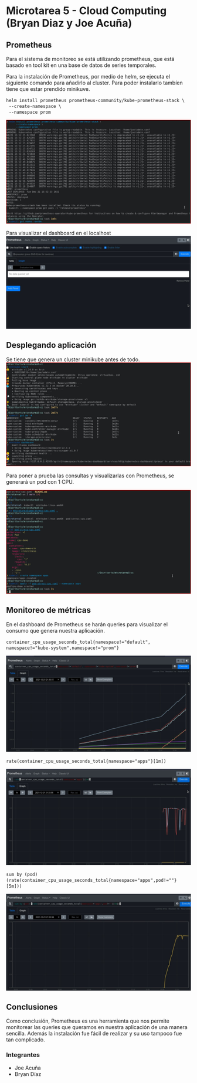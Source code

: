 # Microtarea 5 - Cloud Computing (Bryan Diaz y Joe Acuña)

## Prometheus
Para el sistema de monitoreo se está utilizando prometheus, que está basado en tool kit en una base de datos de series temporales.

Para la instalación de Prometheus, por medio de helm, se ejecuta el siguiente comando para añadirlo al cluster. Para poder instalarlo tambíen tiene que estar prendido minikuve.
```
helm install prometheus prometheus-community/kube-prometheus-stack \
 --create-namespace \
 --namespace prom
```
![img1](install_prometheus.jpeg)

Para visualizar el dashboard en el localhost
![img2](prometheus_dashboard.jpeg)

## Desplegando aplicación

Se tiene que genera un cluster minikube antes de todo. 
![img3](minikube.jpeg)

Para poner a prueba las consultas y visualizarlas con Prometheus, se generará un pod con 1 CPU.

![img4](pod_estress.jpeg)

## Monitoreo de métricas

En el dashboard de Prometheus se harán queries para visualizar el consumo que genera nuestra aplicación.

```
container_cpu_usage_seconds_total{namespace!="default", namespace!="kube-system",namespace!="prom"}

```

![img5](prometheus1.jpeg)

```
rate(container_cpu_usage_seconds_total{namespace="apps"}[1m])
```

![img6](prometheus3.jpeg)

```
sum by (pod) (rate(container_cpu_usage_seconds_total{namespace="apps",pod!=""}[5m]))
```

![img7](prometheus2.jpeg)

## Conclusiones

Como conclusión, Prometheus es una herramienta que nos permite monitorear las queries que queramos en nuestra aplicación de una manera sencilla.
Además la instalación fue fácil de realizar y su uso tampoco fue tan complicado.
### Integrantes 
- Joe Acuña
- Bryan Díaz
